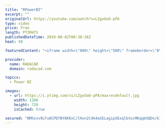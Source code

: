 ```yaml
---
title: "RPowerBI"
excerpt: ""
originalUrl: https://youtube.com/watch?v=LZgxOaO-pPA
type: video
price: Free
length: PT3M47S
publishedDateTime: 2019-08-02T00:38:36Z
heat: 50

featuredContent: "<iframe width=\"800\" height=\"500\" frameborder=\"0\" src=\"https://www.youtube.com/embed/LZgxOaO-pPA\" allow=\"accelerometer; autoplay; encrypted-media; gyroscope; picture-in-picture\" allowfullscreen></iframe>"

provider:
  name: RADACAD
  domain: radacad.com

topics:
  - Power BI

images:
  - url: https://i.ytimg.com/vi/LZgxOaO-pPA/maxresdefault.jpg
    width: 1280
    height: 720
    isCached: true

secured: "NMhzvv9LFu8CPD7BY8KKxC/lHvn2C4k4aSELagipXExqlbtocMKqqbXQDn/kIQ4iYeCEywVJXwWPr+MZMeiYZA4oNIQ5TynfyP6ppUUPZ0qQSnDv2LaKnA70o5MFdtOVwiVsMwYCesUig3gAP/kvrp7FRKcykC5V6dsDmt2Ie9Z326SYb/XPJV4A2Xvmd/SloQwsqgqX/blkKGKp6ej3qjD8sWmQ28njJAGDTAcAALWxwGXFKsyJzOzyHZDu/2bPUbymCQ2LHZ9k6zvH++JraCV5GNeiZtk9RsVzG51TyYYWID/jpiWtfMVSf0aFol55OccboGgm4QjKDX6O4OMz7baR5AwjSZUsV6a/hB80EK11fVVh5kPWMVHoVTKtw6PdB2CsPhnwhhqSOXGUb8B1oJGG+ro4/gzTqKFgOkbYaFw=;ffVcsT/1beQ4R03RRmCNsA=="
---
```


